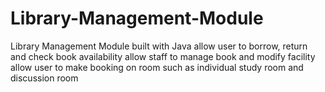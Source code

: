 # Library-Management-Module
Library Management Module built with Java
allow user to borrow, return and check book availability
allow staff to manage book and modify facility
allow user to make booking on room such as individual study room and discussion room
